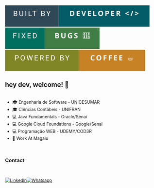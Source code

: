 <img src="https://github.com/fernandocarvalhaes007/fernandocarvalhaes007/blob/main/DEV.svg"> <img src="https://github.com/fernandocarvalhaes007/fernandocarvalhaes007/blob/main/bugs.svg"> <img src="https://github.com/fernandocarvalhaes007/fernandocarvalhaes007/blob/main/COFFEE.svg">

## hey dev, welcome! 👋
<br>
<ul style="margin-top: 0px">
    <li>  🎓 Engenharia de Software - UNICESUMAR </li>
    <li>  🎓 Ciências Contábeis - UNIFRAN </li>
    <li>  💻 Java Fundamentals - Oracle/Senai </li>
    <li>  💻 Google Cloud Foundations - Google/Senai </li>
    <li>  💻 Programação WEB - UDEMY/COD3R </li>
    <li>  💼 Work At Magalu </li>
</ul>

<br>

### Contact
<br>



[![Linkedln](<img src="https://github.com/fernandocarvalhaes007/fernandocarvalhaes007/blob/main/linkedin.svg" width="100" height="35">)](https://www.linkedin.com/in/fernando-carvalhaes-821a97146/)[![Whatsapp]( <img src="https://github.com/fernandocarvalhaes007/fernandocarvalhaes007/blob/main/whatsapp.svg" href="" width="100" height="35">)](https://wa.me/16993641604)











<!--
**fernandocarvalhaes007/fernandocarvalhaes007** is a ✨ _special_ ✨ repository because its `README.md` (this file) appears on your GitHub profile.

Here are some ideas to get you started:

- 🔭 I’m currently working on ...
- 🌱 I’m currently learning ...
- 👯 I’m looking to collaborate on ...
- 🤔 I’m looking for help with ...
- 💬 Ask me about ...
- 📫 How to reach me: ...
- 😄 Pronouns: ...
- ⚡ Fun fact: ...
-->
